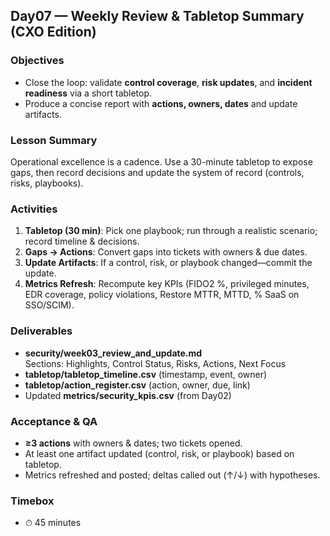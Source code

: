 ## Day07 — Weekly Review & Tabletop Summary (CXO Edition)

### Objectives
- Close the loop: validate **control coverage**, **risk updates**, and **incident readiness** via a short tabletop.
- Produce a concise report with **actions, owners, dates** and update artifacts.

### Lesson Summary
Operational excellence is a cadence. Use a 30-minute tabletop to expose gaps, then record decisions and update the system of record (controls, risks, playbooks).

### Activities
1) **Tabletop (30 min)**: Pick one playbook; run through a realistic scenario; record timeline & decisions.
2) **Gaps → Actions**: Convert gaps into tickets with owners & due dates.
3) **Update Artifacts**: If a control, risk, or playbook changed—commit the update.
4) **Metrics Refresh**: Recompute key KPIs (FIDO2 %, privileged minutes, EDR coverage, policy violations, Restore MTTR, MTTD, % SaaS on SSO/SCIM).

### Deliverables
- **security/week03_review_and_update.md**  
  Sections: Highlights, Control Status, Risks, Actions, Next Focus
- **tabletop/tabletop_timeline.csv** (timestamp, event, owner)
- **tabletop/action_register.csv** (action, owner, due, link)
- Updated **metrics/security_kpis.csv** (from Day02)

### Acceptance & QA
- **≥3 actions** with owners & dates; two tickets opened.
- At least one artifact updated (control, risk, or playbook) based on tabletop.
- Metrics refreshed and posted; deltas called out (↑/↓) with hypotheses.

### Timebox
- ⏱ 45 minutes



